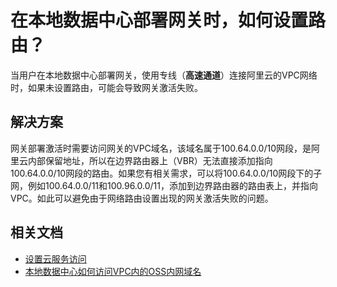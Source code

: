 # 在本地数据中心部署网关时，如何设置路由？

当用户在本地数据中心部署网关，使用专线（**高速通道**）连接阿里云的VPC网络时，如果未设置路由，可能会导致网关激活失败。

## 解决方案

网关部署激活时需要访问网关的VPC域名，该域名属于100.64.0.0/10网段，是阿里云内部保留地址，所以在边界路由器上（VBR）无法直接添加指向100.64.0.0/10网段的路由。如果您有相关需求，可以将100.64.0.0/10网段下的子网，例如100.64.0.0/11和100.96.0.0/11，添加到边界路由器的路由表上，并指向VPC。如此可以避免由于网络路由设置出现的网关激活失败的问题。

## 相关文档

-   [设置云服务访问]()
-   [本地数据中心如何访问VPC内的OSS内网域名](https://help.aliyun.com/knowledge_detail/183509.html?spm=5176.11065259.1996646101.searchclickresult.2927582e0nJnYn)

